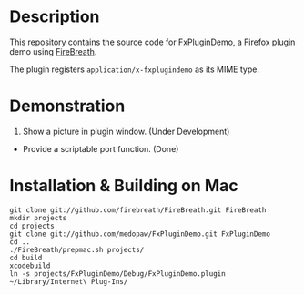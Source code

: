 # Description
This repository contains the source code for FxPluginDemo, a Firefox plugin demo using [FireBreath](http://www.firebreath.org).

The plugin registers `application/x-fxplugindemo` as its MIME type.

# Demonstration
1. Show a picture in plugin window. (Under Development)
-  Provide a scriptable port function. (Done)

# Installation & Building on Mac

	git clone git://github.com/firebreath/FireBreath.git FireBreath
    mkdir projects
	cd projects
	git clone git://github.com/medopaw/FxPluginDemo.git FxPluginDemo
	cd ..
	./FireBreath/prepmac.sh projects/
	cd build
	xcodebuild
	ln -s projects/FxPluginDemo/Debug/FxPluginDemo.plugin ~/Library/Internet\ Plug-Ins/
